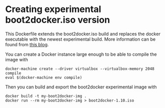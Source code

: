 # Creating experimental boot2docker.iso version

This Dockerfile extends the boot2docker.iso build and replaces the docker executable with the newest experimental build. More information can be found from [this blog](http://sirile.github.io/2015/11/20/using-docker-110-experimental-with-docker-machine-and-virtualbox-driver-boot2docker.html).

You can create a Docker instance large enough to be able to compile the image with
```
docker-machine create --driver virtualbox --virtualbox-memory 2048 compile
eval $(docker-machine env compile)
```

Then you can build and export the boot2docker experimental image with
```
docker build -t my-boot2docker-img .
docker run --rm my-boot2docker-img > boot2docker-1.10.iso
```
